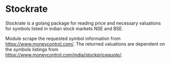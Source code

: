 # Stockrate

Stockrate is a golang package for reading price and necessary valuations for symbols listed in indian stock markets NSE and BSE. 

Module scrape the requested symbol information from https://www.moneycontrol.com/. The returned valuations are dependent on the symbols listings from https://www.moneycontrol.com/india/stockpricequote/. 
